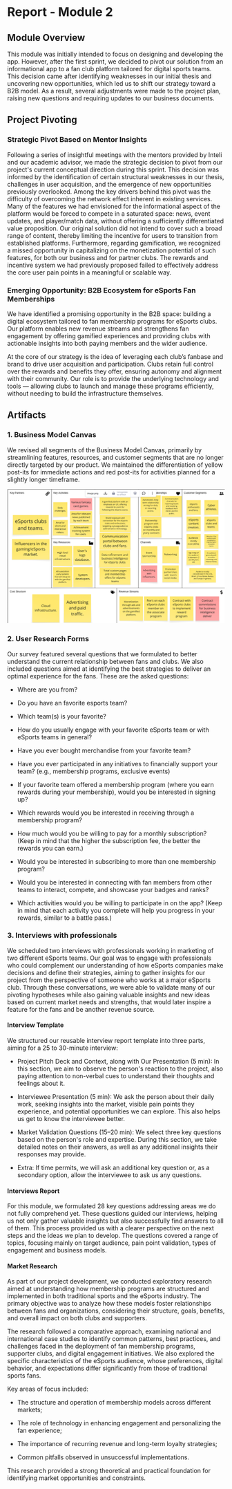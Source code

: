 # Report - Module 2

## Module Overview

This module was initially intended to focus on designing and developing the app. However, after the first sprint, we decided to pivot our solution from an informational app to a fan club platform tailored for digital sports teams. This decision came after identifying weaknesses in our initial thesis and uncovering new opportunities, which led us to shift our strategy toward a B2B model. As a result, several adjustments were made to the project plan, raising new questions and requiring updates to our business documents. 

## Project Pivoting

### Strategic Pivot Based on Mentor Insights

Following a series of insightful meetings with the mentors provided by Inteli and our academic advisor, we made the strategic decision to pivot from our project's current conceptual direction during this sprint. This decision was informed by the identification of certain structural weaknesses in our thesis, challenges in user acquisition, and the emergence of new opportunities previously overlooked. Among the key drivers behind this pivot was the difficulty of overcoming the network effect inherent in existing services. Many of the features we had envisioned for the informational aspect of the platform would be forced to compete in a saturated space: news, event updates, and player/match data, without offering a sufficiently differentiated value proposition. Our original solution did not intend to cover such a broad range of content, thereby limiting the incentive for users to transition from established platforms. Furthermore, regarding gamification, we recognized a missed opportunity in capitalizing on the monetization potential of such features, for both our business and for partner clubs. The rewards and incentive system we had previously proposed failed to effectively address the core user pain points in a meaningful or scalable way.

### Emerging Opportunity: B2B Ecosystem for eSports Fan Memberships

We have identified a promising opportunity in the B2B space: building a digital ecosystem tailored to fan membership programs for eSports clubs. Our platform enables new revenue streams and strengthens fan engagement by offering gamified experiences and providing clubs with actionable insights into both paying members and the wider audience.

At the core of our strategy is the idea of leveraging each club’s fanbase and brand to drive user acquisition and participation. Clubs retain full control over the rewards and benefits they offer, ensuring autonomy and alignment with their community. Our role is to provide the underlying technology and tools — allowing clubs to launch and manage these programs efficiently, without needing to build the infrastructure themselves.

## Artifacts

### 1. Business Model Canvas

We revised all segments of the Business Model Canvas, primarily by streamlining features, resources, and customer segments that are no longer directly targeted by our product. We maintained the differentiation of yellow post-its for immediate actions and red post-its for activities planned for a slightly longer timeframe.

<img src="./assets/modulo_2/BMC.png"/>

### 2. User Research Forms

Our survey featured several questions that we formulated to better understand the current relationship between fans and clubs. We also included questions aimed at identifying the best strategies to deliver an optimal experience for the fans. These are the asked questions:

- Where are you from?

- Do you have an favorite esports team?

- Which team(s) is your favorite?

- How do you usually engage with your favorite eSports team or with eSports teams in general?

- Have you ever bought merchandise from your favorite team?

- Have you ever participated in any initiatives to financially support your team? (e.g., membership programs, exclusive events)

- If your favorite team offered a membership program (where you earn rewards during your membership), would you be interested in signing up?

- Which rewards would you be interested in receiving through a membership program?

- How much would you be willing to pay for a monthly subscription? (Keep in mind that the higher the subscription fee, the better the rewards you can earn.)

- Would you be interested in subscribing to more than one membership program?

- Would you be interested in connecting with fan members from other teams to interact, compete, and showcase your badges and ranks?

- Which activities would you be willing to participate in on the app? (Keep in mind that each activity you complete will help you progress in your rewards, similar to a battle pass.)

### 3. Interviews with professionals

We scheduled two interviews with professionals working in marketing of two different eSports teams. Our goal was to engage with professionals who could complement our understanding of how eSports companies make decisions and define their strategies, aiming to gather insights for our project from the perspective of someone who works at a major eSports club. Through these conversations, we were able to validate many of our pivoting hypotheses while also gaining valuable insights and new ideas based on current market needs and strengths, that would later inspire a feature for the fans and be another revenue source.

#### Interview Template

We structured our reusable interview report template into three parts, aiming for a 25 to 30-minute interview:

- Project Pitch Deck and Context, along with Our Presentation (5 min): In this section, we aim to observe the person's reaction to the project, also paying attention to non-verbal cues to understand their thoughts and feelings about it.

- Interviewee Presentation (5 min): We ask the person about their daily work, seeking insights into the market, visible pain points they experience, and potential opportunities we can explore. This also helps us get to know the interviewee better.

- Market Validation Questions (15–20 min): We select three key questions based on the person's role and expertise. During this section, we take detailed notes on their answers, as well as any additional insights their responses may provide.

- Extra: If time permits, we will ask an additional key question or, as a secondary option, allow the interviewee to ask us any questions.

#### Interviews Report

For this module, we formulated 28 key questions addressing areas we do not fully comprehend yet. These questions guided our interviews, helping us not only gather valuable insights but also successfully find answers to all of them. This process provided us with a clearer perspective on the next steps and the ideas we plan to develop. The questions covered a range of topics, focusing mainly on target audience, pain point validation, types of engagement and business models.

#### Market Research

As part of our project development, we conducted exploratory research aimed at understanding how membership programs are structured and implemented in both traditional sports and the eSports industry. The primary objective was to analyze how these models foster relationships between fans and organizations, considering their structure, goals, benefits, and overall impact on both clubs and supporters.

The research followed a comparative approach, examining national and international case studies to identify common patterns, best practices, and challenges faced in the deployment of fan membership programs, supporter clubs, and digital engagement initiatives. We also explored the specific characteristics of the eSports audience, whose preferences, digital behavior, and expectations differ significantly from those of traditional sports fans.

Key areas of focus included:

- The structure and operation of membership models across different markets;

- The role of technology in enhancing engagement and personalizing the fan experience;

- The importance of recurring revenue and long-term loyalty strategies;

- Common pitfalls observed in unsuccessful implementations.

This research provided a strong theoretical and practical foundation for identifying market opportunities and constraints.